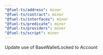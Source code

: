 ```yaml
---
"@fuel-ts/address": minor
"@fuel-ts/contract": minor
"@fuel-ts/interfaces": minor
"@fuel-ts/predicate": minor
"@fuel-ts/providers": minor
"@fuel-ts/script": minor
---
```


Update use of BaseWalletLocked to Account
